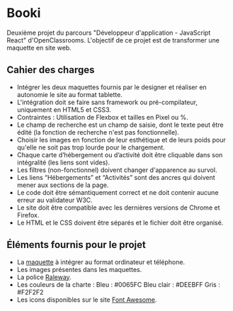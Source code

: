 # Booki
Deuxième projet du parcours "Développeur d'application - JavaScript React" d'OpenClassrooms. L'objectif de ce projet est  de transformer une maquette en site web.

## Cahier des charges
- Intégrer les deux maquettes fournis par le designer et réaliser en autonomie le site au format tablette.
- L'intégration doit se faire sans framework ou pré-compilateur, uniquement en HTML5 et CSS3.
- Contraintes : Utilisation de Flexbox et tailles en Pixel ou %.
- Le champ de recherche est un champ de saisie, dont le texte peut être édité (la fonction de recherche n'est pas fonctionnelle).
- Choisir les images en fonction de leur esthétique et de leurs poids pour qu'elle ne soit pas trop lourde pour le chargement.
- Chaque carte d’hébergement ou d’activité doit être cliquable dans son intégralité (les liens sont vides).
- Les filtres (non-fonctionnel) doivent changer d'apparence au survol.
- Les liens “Hébergements” et “Activités” sont des ancres qui doivent mener aux sections de la page.
- Le code doit être sémantiquement correct et ne doit contenir aucune erreur au validateur W3C.
- Le site doit être compatible avec les dernières versions de Chrome et Firefox.
- Le HTML et le CSS doivent être séparés et le fichier doit être organisé.

## Éléments fournis pour le projet
- La [maquette](https://user.oc-static.com/upload/2021/09/29/16329280343051_Desktop%20-%201.png) à intégrer au format ordinateur et téléphone.
- Les images présentes dans les maquettes.
- La police [Raleway](https://fonts.google.com/specimen/Raleway).
- Les couleurs de la charte :
 Bleu : #0065FC
 Bleu clair : #DEEBFF
 Gris : #F2F2F2
- Les icons disponibles sur le site [Font Awesome](https://fontawesome.com/).
